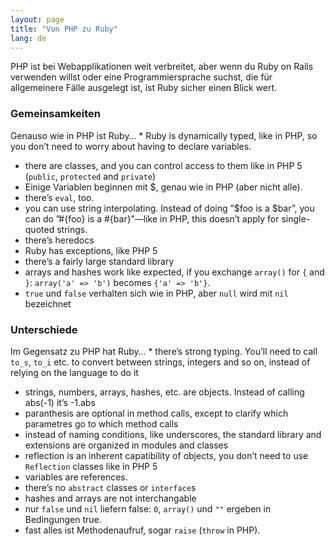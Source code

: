 ```yaml
---
layout: page
title: "Von PHP zu Ruby"
lang: de
---
```


PHP ist bei Webapplikationen weit verbreitet, aber wenn du Ruby on Rails
verwenden willst oder eine Programmiersprache suchst, die für
allgemeinere Fälle ausgelegt ist, ist Ruby sicher einen Blick wert.

### Gemeinsamkeiten

 Genauso wie in PHP ist Ruby… * Ruby is dynamically typed, like in PHP, so you don’t need to worry
  about having to declare variables.
* there are classes, and you can control access to them like in PHP 5
  (`public`, `protected` and `private`)
* Einige Variablen beginnen mit $, genau wie in PHP (aber nicht alle).
* there’s `eval`, too.
* you can use string interpolating. Instead of doing ”$foo is a $bar”,
  you can do ”#\{foo} is a #\{bar}”—like in PHP, this doesn’t apply for
  single-quoted strings.
* there’s heredocs
* Ruby has exceptions, like PHP 5
* there’s a fairly large standard library
* arrays and hashes work like expected, if you exchange `array()` for
  `{` and `}`\: `array('a' => 'b')` becomes `{'a' => 'b'}`.
* `true` und `false` verhalten sich wie in PHP, aber `null` wird mit
  `nil` bezeichnet

### Unterschiede

 Im Gegensatz zu PHP hat Ruby… * there’s strong typing. You’ll need to call `to_s`, `to_i` etc. to
  convert between strings, integers and so on, instead of relying on the
  language to do it
* strings, numbers, arrays, hashes, etc. are objects. Instead of calling
  abs(-1) it’s -1.abs
* paranthesis are optional in method calls, except to clarify which
  parametres go to which method calls
* instead of naming conditions, like underscores, the standard library
  and extensions are organized in modules and classes
* reflection is an inherent capatibility of objects, you don’t need to
  use `Reflection` classes like in PHP 5
* variables are references.
* there’s no `abstract` classes or `interface`s
* hashes and arrays are not interchangable
* nur `false` und `nil` liefern false: `0`, `array()` und `""` ergeben
  in Bedingungen true.
* fast alles ist Methodenaufruf, sogar `raise` (`throw` in PHP).

